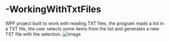 # -WorkingWithTxtFiles
WPF project built to work with reading TXT files, the program reads a list in a TXT file, the user selects some items from the list and generates a new TXT file with the selection.
![image](https://user-images.githubusercontent.com/41450615/125182975-f5f3f400-e1e8-11eb-8e2a-efbe714868aa.png)
